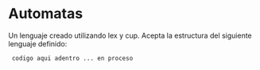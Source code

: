 # Automatas

Un lenguaje creado utilizando lex y cup.
Acepta la estructura del siguiente lenguaje definido:
```
 codigo aqui adentro ... en proceso
 
```




